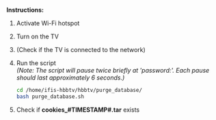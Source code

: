 **Instructions:**  
1. Activate Wi-Fi hotspot  
2. Turn on the TV  
3. (Check if the TV is connected to the network)  

4. Run the script  
   *(Note: The script will pause twice briefly at 'password:'. Each pause should last approximately 6 seconds.)*  

   ```bash
   cd /home/ifis-hbbtv/hbbtv/purge_database/
   bash purge_database.sh
   ```

5. Check if **cookies_#TIMESTAMP#.tar** exists
